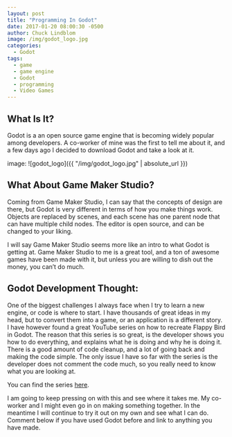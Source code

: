 ```yaml
---
layout: post
title: "Programming In Godot"
date: 2017-01-20 08:00:30 -0500
author: Chuck Lindblom
image: /img/godot_logo.jpg
categories:
  - Godot
tags:
  - game
  - game engine
  - Godot
  - programming
  - Video Games
---
```



## What Is It?

Godot is a an open source game engine that is becoming widely popular among developers. A co-worker of mine was the first to tell me about it, and a few days ago I decided to download Godot and take a look at it.

image: ![godot_logo]({{ "/img/godot_logo.jpg" | absolute_url }})

## What About Game Maker Studio?

Coming from Game Maker Studio, I can say that the concepts of design are there, but Godot is very different in terms of how you make things work. Objects are replaced by scenes, and each scene has one parent node that can have multiple child nodes. The editor is open source, and can be changed to your liking.

I will say Game Maker Studio seems more like an intro to what Godot is getting at. Game Maker Studio to me is a great tool, and a ton of awesome games have been made with it, but unless you are willing to dish out the money, you can&#8217;t do much.

## Godot Development Thought:

One of the biggest challenges I always face when I try to learn a new engine, or code is where to start. I have thousands of great ideas in my head, but to convert them into a game, or an application is a different story. I have however found a great YouTube series on how to recreate Flappy Bird in Godot. The reason that this series is so great, is the developer shows you how to do everything, and explains what he is doing and why he is doing it. There is a good amount of code cleanup, and a lot of going back and making the code simple. The only issue I have so far with the series is the developer does not comment the code much, so you really need to know what you are looking at.

You can find the series [here](https://www.youtube.com/playlist?list=PLv3l-oZCXaql20IlPe7gfBEzomnPSLekY).

I am going to keep pressing on with this and see where it takes me. My co-worker and I might even go in on making something together. In the meantime I will continue to try it out on my own and see what I can do. Comment below if you have used Godot before and link to anything you have made.
